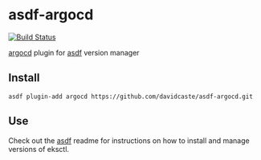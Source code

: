 # asdf-argocd

[![Build Status](https://travis-ci.org/davidcaste/asdf-argocd.svg?branch=master)](https://travis-ci.org/davidcaste/asdf-argocd)

[argocd](https://argoproj.github.io/argo-cd) plugin for [asdf](https://github.com/asdf-vm/asdf) version manager

## Install

```
asdf plugin-add argocd https://github.com/davidcaste/asdf-argocd.git
```

## Use

Check out the [asdf](https://github.com/asdf-vm/asdf) readme for instructions on how to install and manage versions of eksctl.
